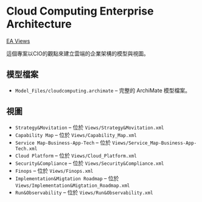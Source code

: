 # Cloud Computing Enterprise Architecture

[EA Views](https://jasonkao1977.github.io/ea-cloudcomputing-for-cio/)


這個專案以CIO的觀點來建立雲端的企業架構的模型與視圖。

## 模型檔案

* `Model_Files/cloudcomputing.archimate` – 完整的 ArchiMate 模型檔案。

## 視圖

* `Strategy&Movitation` – 位於 `Views/Strategy&Movitation.xml`
* `Capability Map` – 位於 `Views/Capability_Map.xml`
* `Service Map-Business-App-Tech` – 位於 `Views/Service_Map-Business-App-Tech.xml`
* `Cloud Platform` – 位於 `Views/Cloud_Platform.xml`
* `Security&Compliance` – 位於 `Views/Security&Compliance.xml`
* `Finops` – 位於 `Views/Finops.xml`
* `Implementation&Migtation Roadmap` – 位於 `Views/Implementation&Migtation_Roadmap.xml`
* `Run&Observability` – 位於 `Views/Run&Observability.xml`